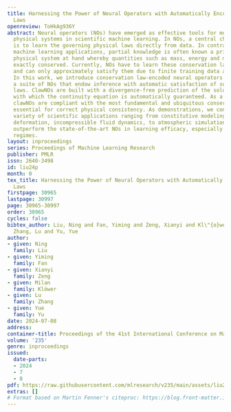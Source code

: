 ```yaml
---
title: Harnessing the Power of Neural Operators with Automatically Encoded Conservation
  Laws
openreview: ToHkAg936Y
abstract: Neural operators (NOs) have emerged as effective tools for modeling complex
  physical systems in scientific machine learning. In NOs, a central characteristic
  is to learn the governing physical laws directly from data. In contrast to other
  machine learning applications, partial knowledge is often known a priori about the
  physical system at hand whereby quantities such as mass, energy and momentum are
  exactly conserved. Currently, NOs have to learn these conservation laws from data
  and can only approximately satisfy them due to finite training data and random noise.
  In this work, we introduce conservation law-encoded neural operators (clawNOs),
  a suite of NOs that endow inference with automatic satisfaction of such conservation
  laws. ClawNOs are built with a divergence-free prediction of the solution field,
  with which the continuity equation is automatically guaranteed. As a consequence,
  clawNOs are compliant with the most fundamental and ubiquitous conservation laws
  essential for correct physical consistency. As demonstrations, we consider a wide
  variety of scientific applications ranging from constitutive modeling of material
  deformation, incompressible fluid dynamics, to atmospheric simulation. ClawNOs significantly
  outperform the state-of-the-art NOs in learning efficacy, especially in small-data
  regimes.
layout: inproceedings
series: Proceedings of Machine Learning Research
publisher: PMLR
issn: 2640-3498
id: liu24p
month: 0
tex_title: Harnessing the Power of Neural Operators with Automatically Encoded Conservation
  Laws
firstpage: 30965
lastpage: 30997
page: 30965-30997
order: 30965
cycles: false
bibtex_author: Liu, Ning and Fan, Yiming and Zeng, Xianyi and Kl\"{o}wer, Milan and
  Zhang, Lu and Yu, Yue
author:
- given: Ning
  family: Liu
- given: Yiming
  family: Fan
- given: Xianyi
  family: Zeng
- given: Milan
  family: Klöwer
- given: Lu
  family: Zhang
- given: Yue
  family: Yu
date: 2024-07-08
address:
container-title: Proceedings of the 41st International Conference on Machine Learning
volume: '235'
genre: inproceedings
issued:
  date-parts:
  - 2024
  - 7
  - 8
pdf: https://raw.githubusercontent.com/mlresearch/v235/main/assets/liu24p/liu24p.pdf
extras: []
# Format based on Martin Fenner's citeproc: https://blog.front-matter.io/posts/citeproc-yaml-for-bibliographies/
---
```

